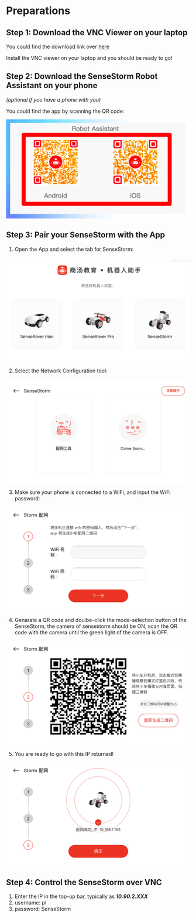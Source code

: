 
# Preparations

## Step 1: Download the VNC Viewer on your laptop
You could find the download link over [here](https://www.realvnc.com/en/connect/download/viewer/windows/)

Install the VNC viewer on your laptop and you should be ready to go!

## Step 2: Download the SenseStorm Robot Assistant on your phone 
_(optional if you have a phone with you)_

You could find the app by scanning the QR code:

![QR code](./support/vnc.PNG)

## Step 3: Pair your SenseStorm with the App
1. Open the App and select the tab for SenseStorm:

![step 1](./support/app1.PNG)

2. Select the Network Configuration tool:

![step 2](./support/app2.PNG)

3. Make sure your phone is connected to a WiFi, and input the WiFi password:

![step 3](./support/app3.PNG)

4. Genarate a QR code and doulbe-click the mode-selection button of the SenseStorm, the camera of sensestorm should be ON, scan the QR code with the camera until the green light of the camera is OFF.

![step 4](./support/app4.PNG)

5. You are ready to go with this IP returned!

![step 5](./support/app5.PNG)

## Step 4: Control the SenseStorm over VNC
1. Enter the IP in the top-up bar, typically as ***10.90.2.XXX***
2. username: pi
3. password: SenseStorm
